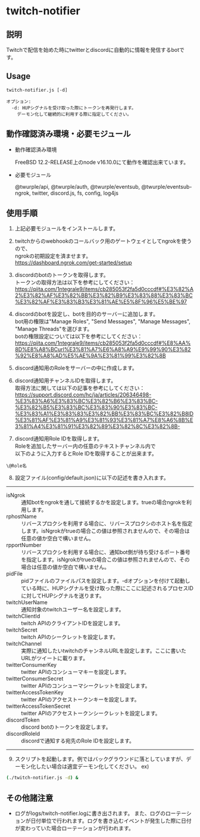 # twitch-notifier


## 説明
Twitchで配信を始めた時にtwitterとdiscordに自動的に情報を発信するbotです。

## Usage
```
twitch-notifier.js [-d]

オプション:
  -d: HUPシグナルを受け取った際にトークンを再発行します。
    デーモン化して継続的に利用する際に指定してください。
```

## 動作確認済み環境・必要モジュール

* 動作確認済み環境

  FreeBSD 12.2-RELEASE上のnode v16.10.0にて動作を確認出来ています。
* 必要モジュール

  @twurple/api, @twurple/auth, @twurple/eventsub, @twurple/eventsub-ngrok, twitter, discord.js, fs, config, log4js


## 使用手順
1. 上記必要モジュールをインストールします。

2. twitchからのwebhookのコールバック用のゲートウェイとしてngrokを使うので、  
ngrokの初期設定を済ませます。  
https://dashboard.ngrok.com/get-started/setup

3. discordのbotのトークンを取得します。  
トークンの取得方法は以下を参考にしてください：  
https://qiita.com/1ntegrale9/items/cb285053f2fa5d0cccdf#%E3%82%A2%E3%82%AF%E3%82%BB%E3%82%B9%E3%83%88%E3%83%BC%E3%82%AF%E3%83%B3%E3%81%AE%E5%8F%96%E5%BE%97

4. discordのbotを設定し、botを目的のサーバーに追加します。  
bot用の権限は"Manage Roles", "Send Messages", "Manage Messages", "Manage Threads"を選びます。  
botの権限設定については以下を参考にしてください：  
https://qiita.com/1ntegrale9/items/cb285053f2fa5d0cccdf#%E8%AA%8D%E8%A8%BCurl%E3%81%A7%E6%A8%A9%E9%99%90%E3%82%92%E8%A8%AD%E5%AE%9A%E3%81%99%E3%82%8B

5. discord通知用のRoleをサーバーの中に作成します。 

6. discord通知用チャンネルIDを取得します。  
取得方法に関しては以下の記事を参考にしてください：  
https://support.discord.com/hc/ja/articles/206346498-%E3%83%A6%E3%83%BC%E3%82%B6%E3%83%BC-%E3%82%B5%E3%83%BC%E3%83%90%E3%83%BC-%E3%83%A1%E3%83%83%E3%82%BB%E3%83%BC%E3%82%B8ID%E3%81%AF%E3%81%A9%E3%81%93%E3%81%A7%E8%A6%8B%E3%81%A4%E3%81%91%E3%82%89%E3%82%8C%E3%82%8B-

7. discord通知用Role IDを取得します。  
Roleを追加したサーバー内の任意のテキストチャンネル内で  
以下のように入力するとRole IDを取得することが出来ます。

```
\@Role名
```

8. 設定ファイル(config/default.json)に以下の記述を書き入れます。

---
<dl>
<dt>isNgrok</dt>
  <dd>通知botをngrokを通して接続するかを設定します。trueの場合ngrokを利用します。</dd>
<dt>rphostName</dt>
  <dd>リバースプロクシを利用する場合に、リバースプロクシのホスト名を指定します。isNgrokがtrueの場合この値は参照されませんので、その場合は任意の値か空白で構いません。</dd>
<dt>rpportNumber</dt>
  <dd>リバースプロクシを利用する場合に、通知bot側が待ち受けるポート番号を指定します。isNgrokがtrueの場合この値は参照されませんので、その場合は任意の値か空白で構いません。</dd>
<dt>pidFile</dt>
  <dd>pidファイルのファイルパスを設定します。-dオプションを付けて起動している時に、HUPシグナルを受け取った際にここに記述されるプロセスIDに対してHUPシグナルを送ります。</dd>
<dt>twitchUserName</dt>
  <dd>通知対象のtwitchユーザー名を設定します。</dd>
<dt>twitchClientId</dt>
  <dd>twitch APIのクライアントIDを設定します。</dd>
<dt>twitchSecret</dt>
  <dd>twitch APIのシークレットを設定します。</dd>
<dt>twitchChannel</dt>
  <dd>実際に通知したいtwitchのチャンネルURLを設定します。ここに書いたURLがツイートに載ります。</dd>
<dt>twitterConsumerKey</dt>
  <dd>twitter APIのコンシューマキーを設定します。</dd>
<dt>twitterConsumerSecret</dt>
  <dd>twitter APIのコンシューマシークレットを設定します。</dd>
<dt>twitterAccessTokenKey</dt>
  <dd>twitter APIのアクセストークンキーを設定します。</dd>
<dt>twitterAccessTokenSecret</dt>
  <dd>twitter APIのアクセストークンシークレットを設定します。</dd>
<dt>discordToken</dt>
  <dd>discord botのトークンを設定します。</dd>
<dt>discordRoleId</dt>
  <dd>discordで通知する宛先のRole IDを設定します。</dd>
</dl>

---

9. スクリプトを起動します。例ではバックグラウンドに落としていますが、デーモン化したい場合は適宜デーモン化してください。
ex)
```bash
(./twitch-notifier.js -d) &
```

## その他諸注意
* ログがlogs/twitch-notifier.logに書き出されます。
  また、ログのローテーションが日付単位で行われます。ログを書き込むイベントが発生した際に日付が変わっていた場合ローテーションが行われます。
